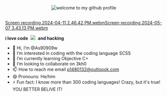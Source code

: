 <div align="center">
	<img src="welcome-header.gif" alt="welcome to my github profile">
	<br>
	<br>
</div>

[Screen recording 2024-04-11 2.46.42 PM.webm](https://github.com/As90909w/Coding-for-web-development/assets/163041654/9b065ccd-d27d-4641-a1dd-70ff331e7853)[Screen recording 2024-05-07 3.43.13 PM.webm](https://github.com/As90909w/Coding-for-web-development/assets/163041654/01c8034d-c46b-4b33-aa12-44a89e1d434c)



**i love code**&nbsp;&nbsp;![](cat-typing.gif)&nbsp;&nbsp;**and hacking**
- 👋 Hi, I’m @As90909w
- 👀 I’m interested in coding with the coding language SCSS
- 🌱 I’m currently learning Objective C+
- 💞️ I’m looking to collaborate on 3kh0
- 📫 How to reach me email p1480132@outloook.com
- 😄 Pronouns: He/him
- ⚡ Fun fact: I know more than 300 coding languages! Crazy, but it's true! YOU BETTER BELIVE IT!

<!---
As90909w/As90909w is a ✨ special ✨ repository because its `README.md` (this file) appears on your GitHub profile.
You can click the Preview link to take a look at your changes.
--->
